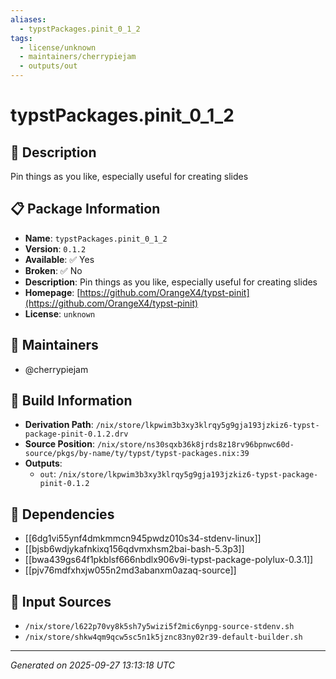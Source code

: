 ```yaml
---
aliases:
  - typstPackages.pinit_0_1_2
tags:
  - license/unknown
  - maintainers/cherrypiejam
  - outputs/out
---
```


# typstPackages.pinit_0_1_2

## 📝 Description

Pin things as you like, especially useful for creating slides

## 📋 Package Information

- **Name**: `typstPackages.pinit_0_1_2`
- **Version**: `0.1.2`
- **Available**: ✅ Yes
- **Broken**: ✅ No
- **Description**: Pin things as you like, especially useful for creating slides
- **Homepage**: [https://github.com/OrangeX4/typst-pinit](https://github.com/OrangeX4/typst-pinit)
- **License**: `unknown`
## 👥 Maintainers

- @cherrypiejam


## 🔧 Build Information

- **Derivation Path**: `/nix/store/lkpwim3b3xy3klrqy5g9gja193jzkiz6-typst-package-pinit-0.1.2.drv`
- **Source Position**: `/nix/store/ns30sqxb36k8jrds8z18rv96bpnwc60d-source/pkgs/by-name/ty/typst/typst-packages.nix:39`
- **Outputs**:
  - `out`:  `/nix/store/lkpwim3b3xy3klrqy5g9gja193jzkiz6-typst-package-pinit-0.1.2`

## 🔗 Dependencies

- [[6dg1vi55ynf4dmkmmcn945pwdz010s34-stdenv-linux]]
- [[bjsb6wdjykafnkixq156qdvmxhsm2bai-bash-5.3p3]]
- [[bwa439gs64f1pkblsf666nbdlx906v9i-typst-package-polylux-0.3.1]]
- [[pjv76mdfxhxjw055n2md3abanxm0azaq-source]]

## 📁 Input Sources

- `/nix/store/l622p70vy8k5sh7y5wizi5f2mic6ynpg-source-stdenv.sh`
- `/nix/store/shkw4qm9qcw5sc5n1k5jznc83ny02r39-default-builder.sh`

---
*Generated on 2025-09-27 13:13:18 UTC*
